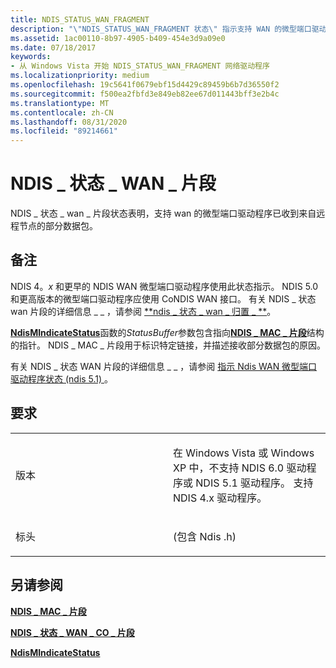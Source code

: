 ```yaml
---
title: NDIS_STATUS_WAN_FRAGMENT
description: "\"NDIS_STATUS_WAN_FRAGMENT 状态\" 指示支持 WAN 的微型端口驱动程序已收到来自远程节点的部分数据包。"
ms.assetid: 1ac00110-8b97-4905-b409-454e3d9a09e0
ms.date: 07/18/2017
keywords:
- 从 Windows Vista 开始 NDIS_STATUS_WAN_FRAGMENT 网络驱动程序
ms.localizationpriority: medium
ms.openlocfilehash: 19c5641f0679ebf15d4429c89459b6b7d36550f2
ms.sourcegitcommit: f500ea2fbfd3e849eb82ee67d011443bff3e2b4c
ms.translationtype: MT
ms.contentlocale: zh-CN
ms.lasthandoff: 08/31/2020
ms.locfileid: "89214661"
---
```

# <a name="ndis_status_wan_fragment"></a>NDIS \_ 状态 \_ WAN \_ 片段


NDIS \_ 状态 \_ wan \_ 片段状态表明，支持 wan 的微型端口驱动程序已收到来自远程节点的部分数据包。

<a name="remarks"></a>备注
-------

NDIS 4。*x* 和更早的 NDIS WAN 微型端口驱动程序使用此状态指示。 NDIS 5.0 和更高版本的微型端口驱动程序应使用 CoNDIS WAN 接口。 有关 NDIS \_ 状态 wan 片段的详细信息 \_ \_ ，请参阅 [**ndis \_ 状态 \_ wan \_ 归置 \_ **](ndis-status-wan-co-fragment.md)。

[**NdisMIndicateStatus**](/previous-versions/windows/hardware/network/ff553538(v=vs.85))函数的*StatusBuffer*参数包含指向[**NDIS \_ MAC \_ 片段**](/previous-versions/windows/hardware/network/ff557055(v=vs.85))结构的指针。 NDIS \_ MAC \_ 片段用于标识特定链接，并描述接收部分数据包的原因。

有关 NDIS \_ 状态 WAN 片段的详细信息 \_ \_ ，请参阅 [指示 Ndis WAN 微型端口驱动程序状态 (ndis 5.1) ](/previous-versions/windows/hardware/network/ff546867(v=vs.85))。

<a name="requirements"></a>要求
------------

<table>
<colgroup>
<col width="50%" />
<col width="50%" />
</colgroup>
<tbody>
<tr class="odd">
<td><p>版本</p></td>
<td><p>在 Windows Vista 或 Windows XP 中，不支持 NDIS 6.0 驱动程序或 NDIS 5.1 驱动程序。 支持 NDIS 4.x 驱动程序。</p></td>
</tr>
<tr class="even">
<td><p>标头</p></td>
<td> (包含 Ndis .h) </td>
</tr>
</tbody>
</table>

## <a name="see-also"></a>另请参阅


[**NDIS \_ MAC \_ 片段**](/previous-versions/windows/hardware/network/ff557055(v=vs.85))

[**NDIS \_ 状态 \_ WAN \_ CO \_ 片段**](ndis-status-wan-co-fragment.md)

[**NdisMIndicateStatus**](/previous-versions/windows/hardware/network/ff553538(v=vs.85))

 

